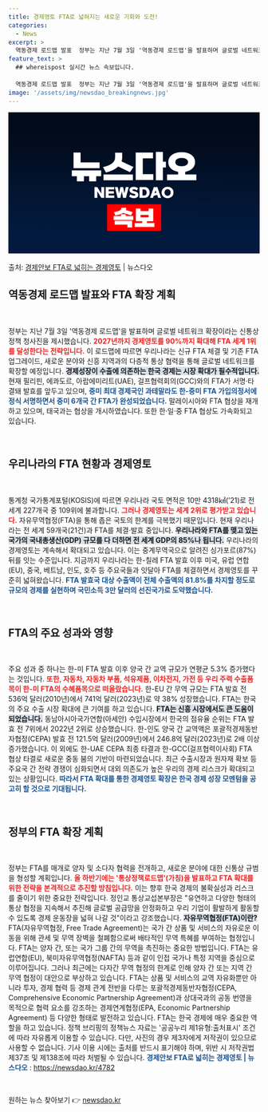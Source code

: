 ```yaml
---
title: 경제영토 FTA로 넓혀지는 새로운 기회와 도전!
categories:
  - News
excerpt: >
  역동경제 로드맵 발표  정부는 지난 7월 3일 '역동경제 로드맵'을 발표하며 글로벌 네트워크 확장이라는 신통…
feature_text: >
  ## whereispost 실시간 뉴스 속보입니다.

  역동경제 로드맵 발표  정부는 지난 7월 3일 '역동경제 로드맵'을 발표하며 글로벌 네트워크 확장이라는 신통…
image: '/assets/img/newsdao_breakingnews.jpg'
---
```


![뉴스다오 속보](/assets/img/newsdao_breakingnews.jpg)

<p>출처: <a href="https://newsdao.kr/4782" rel="dofollow">경제안보 FTA로 넓히는 경제영토</a> | 뉴스다오</p>

<h2 data-ke-size="size26">역동경제 로드맵 발표와 FTA 확장 계획</h2>

<p data-ke-size="size16">&nbsp;</p>

<p data-ke-size="size16">정부는 지난 7월 3일 '역동경제 로드맵'을 발표하며 글로벌 네트워크 확장이라는 신통상정책 청사진을 제시했습니다. <b><span style="color: #ee2323;">2027년까지 경제영토를 90%까지 확대해 FTA 세계 1위를 달성한다는 전략입니다.</span></b> 이 로드맵에 따르면 우리나라는 신규 FTA 체결 및 기존 FTA 업그레이드, 새로운 분야와 신흥 지역과의 다층적 통상 협력을 통해 글로벌 네트워크를 확장할 예정입니다. <b><span style="background-color: #21538527;">경제성장이 수출에 의존하는 한국 경제는 시장 확대가 필수적입니다.</span></b> 현재 필리핀, 에콰도르, 아랍에미리트(UAE), 걸프협력회의(GCC)와의 FTA가 서명·타결돼 발효를 앞두고 있으며, <b><span style="color: #1a5490;">중미 최대 경제국인 과테말라도 한-중미 FTA 가입의정서에 정식 서명하면서 중미 6개국 간 FTA가 완성되었습니다.</span></b> 말레이시아와 FTA 협상을 재개하고 있으며, 태국과는 협상을 개시하였습니다. 또한 한·일·중 FTA 협상도 가속화되고 있습니다.</p>

<p data-ke-size="size16">&nbsp;</p>

<h2 data-ke-size="size26">우리나라의 FTA 현황과 경제영토</h2>

<p data-ke-size="size16">&nbsp;</p>

<p data-ke-size="size16">통계청 국가통계포털(KOSIS)에 따르면 우리나라 국토 면적은 10만 4318㎢(’21)로 전 세계 227개국 중 109위에 불과합니다. <b><span style="color: #ee2323;">그러나 경제영토는 세계 2위로 평가받고 있습니다.</span></b> 자유무역협정(FTA)을 통해 좁은 국토의 한계를 극복했기 때문입니다. 현재 우리나라는 전 세계 59개국(21건)과 FTA를 체결·발효 중입니다. <b><span style="background-color: #21538527;">우리나라와 FTA를 맺고 있는 국가의 국내총생산(GDP) 규모를 다 더하면 전 세계 GDP의 85%나 됩니다.</span></b> 우리나라의 경제영토는 계속해서 확대되고 있습니다. 이는 중계무역국으로 알려진 싱가포르(87%) 뒤를 잇는 수준입니다. 지금까지 우리나라는 한-칠레 FTA 발효 이후 미국, 유럽 연합(EU), 중국, 베트남, 인도, 호주 등 주요국들과 잇달아 FTA를 체결하면서 경제영토를 꾸준히 넓혀왔습니다. <b><span style="color: #1a5490;">FTA 발효국 대상 수출액이 전체 수출액의 81.8%를 차지할 정도로 규모의 경제를 실현하며 국민소득 3만 달러의 선진국가로 도약했습니다.</span></b></p>

<p data-ke-size="size16">&nbsp;</p>

<h2 data-ke-size="size26">FTA의 주요 성과와 영향</h2>

<p data-ke-size="size16">&nbsp;</p>

<p data-ke-size="size16">주요 성과 중 하나는 한-미 FTA 발효 이후 양국 간 교역 규모가 연평균 5.3% 증가했다는 것입니다. <b><span style="color: #ee2323;">또한, 자동차, 자동차 부품, 석유제품, 이차전지, 가전 등 우리 주력 수출품목이 한-미 FTA의 수혜품목으로 떠올랐습니다.</span></b> 한-EU 간 무역 규모는 FTA 발효 전 536억 달러(2010년)에서 741억 달러(2023년)로 약 38% 성장했습니다. FTA는 한국의 주요 수출 시장 확대에 큰 기여를 하고 있습니다. <b><span style="background-color: #21538527;">FTA는 신흥 시장에서도 큰 도움이 되었습니다.</span></b> 동남아시아국가연합(아세안) 수입시장에서 한국의 점유율 순위는 FTA 발효 전 7위에서 2022년 2위로 상승했습니다. 한-인도 양국 간 교역액은 포괄적경제동반자협정(CEPA) 발효 전 121.5억 달러(2009년)에서 246.8억 달러(2023년)로 2배 이상 증가했습니다. 이 외에도 한-UAE CEPA 최종 타결과 한-GCC(걸프협력이사회) FTA 협상 타결로 새로운 중동 붐의 기반이 마련되었습니다. 최근 수출시장과 원자재 확보 등 주요국 간 전략 경쟁이 심화되면서 대외 의존도가 높은 우리의 경제 리스크가 확대되고 있는 상황입니다. <b><span style="color: #1a5490;">따라서 FTA 확대를 통한 경제영토 확장은 한국 경제 성장 모멘텀을 공고히 할 것으로 기대됩니다.</span></b></p>

<p data-ke-size="size16">&nbsp;</p>

<h2 data-ke-size="size26">정부의 FTA 확장 계획</h2>

<p data-ke-size="size16">&nbsp;</p>

<p data-ke-size="size16">정부는 FTA를 매개로 양자 및 소다자 협력을 전개하고, 새로운 분야에 대한 신통상 규범을 형성할 계획입니다. <b><span style="color: #ee2323;">올 하반기에는 '통상정책로드맵'(가칭)을 발표하고 FTA 확대를 위한 전략을 본격적으로 추진할 방침입니다.</span></b> 이는 향후 한국 경제의 불확실성과 리스크를 줄이기 위한 중요한 전략입니다. 정인교 통상교섭본부장은 "유연하고 다양한 형태의 통상 협정을 지속해서 추진해 글로벌 공급망을 안정화하고 우리 기업이 활발하게 활동할 수 있도록 경제 운동장을 넓혀 나갈 것"이라고 강조했습니다. <b><span style="background-color: #21538527;">자유무역협정(FTA)이란?</span></b> FTA(자유무역협정, Free Trade Agreement)는 국가 간 상품 및 서비스의 자유로운 이동을 위해 관세 및 무역 장벽을 철폐함으로써 배타적인 무역 특혜를 부여하는 협정입니다. FTA는 양자 간, 또는 국가 그룹 간의 무역을 촉진하는 중요한 방법입니다. FTA는 유럽연합(EU), 북미자유무역협정(NAFTA) 등과 같이 인접 국가나 특정 지역을 중심으로 이루어집니다. 그러나 최근에는 다자간 무역 협정의 한계로 인해 양자 간 또는 지역 간 무역 협정이 대안으로 부상하고 있습니다. FTA는 상품 및 서비스의 교역 자유화뿐만 아니라 투자, 경제 협력 등 경제 관계 전반을 다루는 포괄적경제동반자협정(CEPA, Comprehensive Economic Partnership Agreement)과 상대국과의 공동 번영을 목적으로 협력 요소를 강조하는 경제연계협정(EPA, Economic Partnership Agreement) 등 다양한 형태로 발전하고 있습니다. FTA는 한국 경제에 매우 중요한 역할을 하고 있습니다. 정책 브리핑의 정책뉴스 자료는 '공공누리 제1유형:출처표시' 조건에 따라 자유롭게 이용할 수 있습니다. 다만, 사진의 경우 제3자에게 저작권이 있으므로 사용할 수 없습니다. 기사 이용 시에는 출처를 반드시 표기해야 하며, 위반 시 저작권법 제37조 및 제138조에 따라 처벌될 수 있습니다. <b><span style="color: #1a5490;">경제안보 FTA로 넓히는 경제영토 | 뉴스다오</span></b> : <a href="https://newsdao.kr/4782">https://newsdao.kr/4782</a></p>

<p data-ke-size="size16">&nbsp;</p> 

원하는 뉴스 찾아보기 👉 <a href="https://newsdao.kr" rel="dofollow">newsdao.kr</a>


